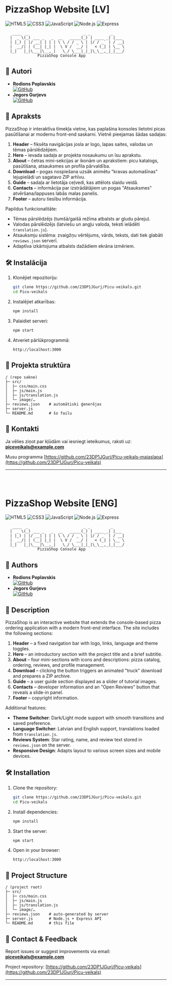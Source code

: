 # PizzaShop Website [LV]

![HTML5](https://img.shields.io/badge/HTML5-E34F26?logo=html5\&logoColor=white)   ![CSS3](https://img.shields.io/badge/CSS3-1572B6?logo=css3\&logoColor=white)   ![JavaScript](https://img.shields.io/badge/JavaScript-F7DF1E?logo=javascript\&logoColor=black)   ![Node.js](https://img.shields.io/badge/Node.js-339933?logo=node.js\&logoColor=white)   ![Express](https://img.shields.io/badge/Express-000000?logo=express\&logoColor=white)

```
   ____  _                        _ _         _
  |  _ \(_) ___ _   _  __   _____(_) | ____ _| |___    
  | |_) | |/ __| | | | \ \ / / _ \ | |/ / _` | / __|  
  |  __/| | (__| |_| |  \ V /  __/ |   < (_| | \__ \   
  |_|   |_|\___|\__,_|   \_/ \___|_|_|\_\__,_|_|___/ 
              PizzaShop Console App
```

## 👥 Autori

- **Rodions Poplavskis** <br> [![GitHub](https://img.shields.io/badge/GitHub-%23121011.svg?logo=github&logoColor=white)](https://github.com/23DP1RPopl)
- **Jegors Gurjevs** <br> [![GitHub](https://img.shields.io/badge/GitHub-%23121011.svg?logo=github&logoColor=white)](https://github.com/23DP1JGurj)

## 📝 Apraksts

PizzaShop ir interaktīva tīmekļa vietne, kas paplašina konsoles lietotni picas pasūtīšanai ar modernu front-end saskarni. Vietnē pieejamas šādas sadaļas:

1. **Header** – fiksēta navigācijas josla ar logo, lapas saites, valodas un tēmas pārslēdzējiem.
2. **Hero** – ievada sadaļa ar projekta nosaukumu un īsu aprakstu.
3. **About** – četras mini-sekcijas ar ikonām un aprakstiem: picu katalogs, pasūtīšana, atsauksmes un profila pārvaldība.
4. **Download** – pogas nospiešana uzsāk animētu "kravas automašīnas" lejupielādi un sagatavo ZIP arhīvu.
5. **Guide** – sadaļa ar lietotāja ceļvedi, kas attēlots slaidu veidā.
6. **Contacts** – informācija par izstrādātājiem un pogas "Atsauksmes" atvēršana/lappuses labās malas panelis.
7. **Footer** – autoru tiesību informācija.

Papildus funkcionalitāte:

* Tēmas pārslēdzējs (tumšā/gaišā režīma atbalsts ar gludu pāreju).
* Valodas pārslēdzējs (latviešu un angļu valoda, teksti ielādēti `translation.js`).
* Atsauksmju sistēma: zvaigžņu vērtējums, vārds, teksts, dati tiek glabāti `reviews.json` serverī.
* Adaptīva izkārtojuma atbalsts dažādiem ekrāna izmēriem.

## 🛠 Instalācija

1. Klonējiet repozitoriju:

   ```bash
   git clone https://github.com/23DP1JGurj/Picu-veikals.git
   cd Picu-veikals
   ```
2. Instalējiet atkarības:

   ```bash
   npm install
   ```
3. Palaidiet serveri:

   ```bash
   npm start
   ```
4. Atveriet pārlūkprogrammā:

   ```
   http://localhost:3000
   ```

## 📁 Projekta struktūra

```
/ (repo sakne)
├─ src/
│  ├─ css/main.css
│  ├─ js/main.js
│  ├─ js/translation.js
│  └─ image/…
├─ reviews.json    # automātiski ģenerējas
├─ server.js
└─ README.md       # šo failu
```

## 📩 Kontakti

Ja vēlies ziņot par kļūdām vai iesniegt ieteikumus, raksti uz: **[piceveikals@example.com](mailto:piccaveikalsad@gmail.com)**

Musu programma [https://github.com/23DP1JGurj/Picu-veikals-majaslapa](https://github.com/23DP1JGurj/Picu-veikals)

---
<br><br>

# PizzaShop Website [ENG]

![HTML5](https://img.shields.io/badge/HTML5-E34F26?logo=html5\&logoColor=white)   ![CSS3](https://img.shields.io/badge/CSS3-1572B6?logo=css3\&logoColor=white)   ![JavaScript](https://img.shields.io/badge/JavaScript-F7DF1E?logo=javascript\&logoColor=black)   ![Node.js](https://img.shields.io/badge/Node.js-339933?logo=node.js\&logoColor=white)   ![Express](https://img.shields.io/badge/Express-000000?logo=express\&logoColor=white)

```
   ____  _                        _ _         _
  |  _ \(_) ___ _   _  __   _____(_) | ____ _| |___    
  | |_) | |/ __| | | | \ \ / / _ \ | |/ / _` | / __|  
  |  __/| | (__| |_| |  \ V /  __/ |   < (_| | \__ \   
  |_|   |_|\___|\__,_|   \_/ \___|_|_|\_\__,_|_|___/  
              PizzaShop Console App
```

## 👥 Authors

- **Rodions Poplavskis** <br> [![GitHub](https://img.shields.io/badge/GitHub-%23121011.svg?logo=github&logoColor=white)](https://github.com/23DP1RPopl)
- **Jegors Gurjevs** <br> [![GitHub](https://img.shields.io/badge/GitHub-%23121011.svg?logo=github&logoColor=white)](https://github.com/23DP1JGurj)

## 📝 Description

PizzaShop is an interactive website that extends the console-based pizza ordering application with a modern front-end interface. The site includes the following sections:

1. **Header** – a fixed navigation bar with logo, links, language and theme toggles.
2. **Hero** – an introductory section with the project title and a brief subtitle.
3. **About** – four mini-sections with icons and descriptions: pizza catalog, ordering, reviews, and profile management.
4. **Download** – clicking the button triggers an animated "truck" download and prepares a ZIP archive.
5. **Guide** – a user guide section displayed as a slider of tutorial images.
6. **Contacts** – developer information and an "Open Reviews" button that reveals a slide-in panel.
7. **Footer** – copyright information.

Additional features:

* **Theme Switcher**: Dark/Light mode support with smooth transitions and saved preference.
* **Language Switcher**: Latvian and English support, translations loaded from `translation.js`.
* **Reviews System**: Star rating, name, and review text stored in `reviews.json` on the server.
* **Responsive Design**: Adapts layout to various screen sizes and mobile devices.

## 🛠 Installation

1. Clone the repository:

   ```bash
   git clone https://github.com/23DP1JGurj/Picu-veikals.git
   cd Picu-veikals
   ```
2. Install dependencies:

   ```bash
   npm install
   ```
3. Start the server:

   ```bash
   npm start
   ```
4. Open in your browser:

   ```
   http://localhost:3000
   ```

## 📁 Project Structure

```
/ (project root)
├─ src/
│  ├─ css/main.css
│  ├─ js/main.js
│  ├─ js/translation.js
│  └─ image/…
├─ reviews.json    # auto-generated by server
├─ server.js       # Node.js + Express API
└─ README.md       # this file
```

## 📩 Contact & Feedback

Report issues or suggest improvements via email: **[piceveikals@example.com](mailto:piccaveikalsad@gmail.com)**

Project repository: [https://github.com/23DP1JGurj/Picu-veikals](https://github.com/23DP1JGurj/Picu-veikals)

---

